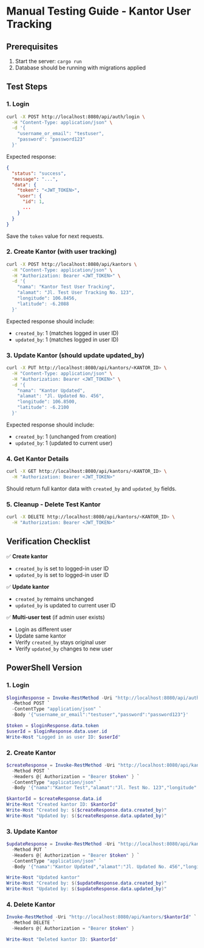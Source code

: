 # Manual Testing Guide - Kantor User Tracking

## Prerequisites
1. Start the server: `cargo run`
2. Database should be running with migrations applied

## Test Steps

### 1. Login
```bash
curl -X POST http://localhost:8080/api/auth/login \
  -H "Content-Type: application/json" \
  -d '{
    "username_or_email": "testuser",
    "password": "password123"
  }'
```

Expected response:
```json
{
  "status": "success",
  "message": "...",
  "data": {
    "token": "<JWT_TOKEN>",
    "user": {
      "id": 1,
      ...
    }
  }
}
```

Save the `token` value for next requests.

### 2. Create Kantor (with user tracking)
```bash
curl -X POST http://localhost:8080/api/kantors \
  -H "Content-Type: application/json" \
  -H "Authorization: Bearer <JWT_TOKEN>" \
  -d '{
    "nama": "Kantor Test User Tracking",
    "alamat": "Jl. Test User Tracking No. 123",
    "longitude": 106.8456,
    "latitude": -6.2088
  }'
```

Expected response should include:
- `created_by`: 1 (matches logged in user ID)
- `updated_by`: 1 (matches logged in user ID)

### 3. Update Kantor (should update updated_by)
```bash
curl -X PUT http://localhost:8080/api/kantors/<KANTOR_ID> \
  -H "Content-Type: application/json" \
  -H "Authorization: Bearer <JWT_TOKEN>" \
  -d '{
    "nama": "Kantor Updated",
    "alamat": "Jl. Updated No. 456",
    "longitude": 106.8500,
    "latitude": -6.2100
  }'
```

Expected response should include:
- `created_by`: 1 (unchanged from creation)
- `updated_by`: 1 (updated to current user)

### 4. Get Kantor Details
```bash
curl -X GET http://localhost:8080/api/kantors/<KANTOR_ID> \
  -H "Authorization: Bearer <JWT_TOKEN>"
```

Should return full kantor data with `created_by` and `updated_by` fields.

### 5. Cleanup - Delete Test Kantor
```bash
curl -X DELETE http://localhost:8080/api/kantors/<KANTOR_ID> \
  -H "Authorization: Bearer <JWT_TOKEN>"
```

## Verification Checklist

✅ **Create kantor**
- `created_by` is set to logged-in user ID
- `updated_by` is set to logged-in user ID

✅ **Update kantor**
- `created_by` remains unchanged
- `updated_by` is updated to current user ID

✅ **Multi-user test** (if admin user exists)
- Login as different user
- Update same kantor
- Verify `created_by` stays original user
- Verify `updated_by` changes to new user

## PowerShell Version

### 1. Login
```powershell
$loginResponse = Invoke-RestMethod -Uri "http://localhost:8080/api/auth/login" `
  -Method POST `
  -ContentType "application/json" `
  -Body '{"username_or_email":"testuser","password":"password123"}'

$token = $loginResponse.data.token
$userId = $loginResponse.data.user.id
Write-Host "Logged in as user ID: $userId"
```

### 2. Create Kantor
```powershell
$createResponse = Invoke-RestMethod -Uri "http://localhost:8080/api/kantors" `
  -Method POST `
  -Headers @{ Authorization = "Bearer $token" } `
  -ContentType "application/json" `
  -Body '{"nama":"Kantor Test","alamat":"Jl. Test No. 123","longitude":106.8456,"latitude":-6.2088}'

$kantorId = $createResponse.data.id
Write-Host "Created kantor ID: $kantorId"
Write-Host "Created by: $($createResponse.data.created_by)"
Write-Host "Updated by: $($createResponse.data.updated_by)"
```

### 3. Update Kantor
```powershell
$updateResponse = Invoke-RestMethod -Uri "http://localhost:8080/api/kantors/$kantorId" `
  -Method PUT `
  -Headers @{ Authorization = "Bearer $token" } `
  -ContentType "application/json" `
  -Body '{"nama":"Kantor Updated","alamat":"Jl. Updated No. 456","longitude":106.8500,"latitude":-6.2100}'

Write-Host "Updated kantor"
Write-Host "Created by: $($updateResponse.data.created_by)"
Write-Host "Updated by: $($updateResponse.data.updated_by)"
```

### 4. Delete Kantor
```powershell
Invoke-RestMethod -Uri "http://localhost:8080/api/kantors/$kantorId" `
  -Method DELETE `
  -Headers @{ Authorization = "Bearer $token" }

Write-Host "Deleted kantor ID: $kantorId"
```
